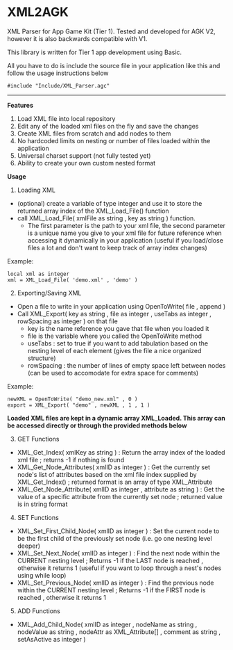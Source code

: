 # XML2AGK

XML Parser for App Game Kit (Tier 1). Tested and developed for AGK V2, however it is also backwards compatible with V1.

This library is written for Tier 1 app development using Basic.

All you have to do is include the source file in your application like this and follow the usage instructions below

```
#include "Include/XML_Parser.agc"
```

---

**Features**
1) Load XML file into local repository 
2) Edit any of the loaded xml files on the fly and save the changes
3) Create XML files from scratch and add nodes to them
4) No hardcoded limits on nesting or number of files loaded within the application
5) Universal charset support (not fully tested yet)
6) Ability to create your own custom nested format

**Usage**

1) Loading XML
  - (optional) create a variable of type integer and use it to store the returned array index of the XML_Load_File() function
  - call XML_Load_File( xmlFile as string , key as string ) function. 
    - The first parameter is the path to your xml file, the second parameter is a unique name you give to your xml file for future reference when accessing it dynamically in your application (useful if you load/close files a lot and don't want to keep track of array index changes) 
    
Example: 
```
local xml as integer
xml = XML_Load_File( 'demo.xml' , 'demo' )
```

2) Exporting/Saving XML
  - Open a file to write in your application using OpenToWrite( file , append )
  - Call XML_Export( key as string , file as integer , useTabs as integer , rowSpacing as integer ) on that file
    - key is the name reference you gave that file when you loaded it
    - file is the variable where you called the OpenToWrite method
    - useTabs : set to true if you want to add tabulation based on the nesting level of each element (gives the file a nice organized structure)
    - rowSpacing : the number of lines of empty space left between nodes (can be used to accomodate for extra space for comments)
    
Example:
```
newXML = OpenToWrite( "demo_new.xml" , 0 )
export = XML_Export( "demo" , newXML , 1 , 1 )
```

**Loaded XML files are kept in a dynamic array XML_Loaded. This array can be accessed directly or through the provided methods below**

3) GET Functions

- XML_Get_Index( xmlKey as string ) : Return the array index of the loaded xml file ; returns -1 if nothing is found
- XML_Get_Node_Attributes( xmlID as integer ) : Get the currently set node's list of attributes based on the xml file index supplied by XML_Get_Index() ; returned format is an array of type XML_Attribute
- XML_Get_Node_Attribute( xmlID as integer , attribute as string ) : Get the value of a specific attribute from the currently set node ; returned value is in string format
    
4) SET Functions

- XML_Set_First_Child_Node( xmlID as integer ) : Set the current node to be the first child of the previously set node (i.e. go one nesting level deeper)
- XML_Set_Next_Node( xmlID as integer ) : Find the next node within the CURRENT nesting level ; Returns -1 if the LAST node is reached , otherwise it returns 1 (useful if you want to loop through a nest's nodes using while loop)
- XML_Set_Previous_Node( xmlID as integer ) : Find the previous node within the CURRENT nesting level ; Returns -1 if the FIRST node is reached , otherwise it returns 1

5) ADD Functions

- XML_Add_Child_Node( xmlID as integer , nodeName as string , nodeValue as string , nodeAttr as XML_Attribute[] , comment as string , setAsActive as integer )
